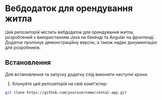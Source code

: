 # Вебдодаток для орендування житла

Цей репозиторій містить вебдодаток для орендування житла, розроблений з використанням Java на бекенді та Angular на фронтенді. Додаток пропонує демонстраційну версію, а також надає документацію для розробників.

## Встановлення

Для встановлення та запуску додатку слід виконати наступні кроки:

1. Клонуйте цей репозиторій на свій комп'ютер:

```bash
git clone https://github.com/yourusername/rental-app.git
